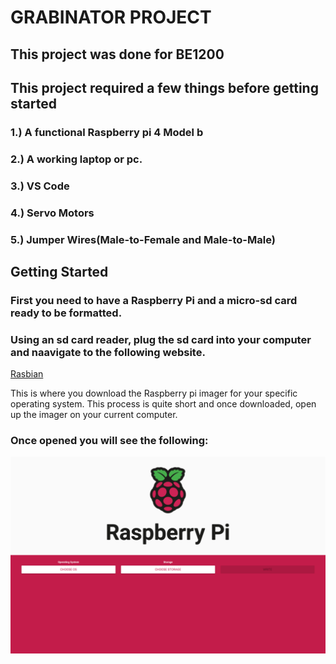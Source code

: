 # GRABINATOR PROJECT

## This project was done for BE1200

## This project required a few things before getting started

### 1.) A functional Raspberry pi 4 Model b 

### 2.) A working laptop or pc.
### 3.) VS Code
### 4.) Servo Motors 
### 5.) Jumper Wires(Male-to-Female and Male-to-Male)


## Getting Started

### First you need to have a Raspberry Pi and a micro-sd card ready to be formatted.

### Using an sd card reader, plug the sd card into your computer and naavigate to the following website.

[Rasbian](https://www.raspberrypi.com/software/)

This is where you download the Raspberry pi imager for your specific operating system. This process is quite short and once
downloaded, open up the imager on your current computer.


### Once opened you will see the following:
![picture](https://github.com/AlessandroB1298/BE1200/blob/main/Screenshot%202023-10-31%20at%203.06.01%20PM.png )

